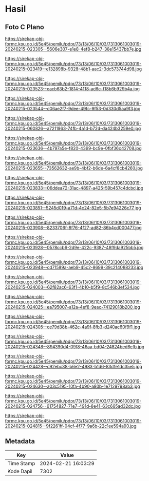 # Hasil

## Foto C Plano

https://sirekap-obj-formc.kpu.go.id/5e45/pemilu/pdpr/73/13/06/10/03/7313061003019-20240215-023305--5606e307-e1e8-4ef8-b247-38e15437bb7e.jpg

https://sirekap-obj-formc.kpu.go.id/5e45/pemilu/pdpr/73/13/06/10/03/7313061003019-20240215-023419--e132898b-9328-48b1-aac2-3dc573744d98.jpg

https://sirekap-obj-formc.kpu.go.id/5e45/pemilu/pdpr/73/13/06/10/03/7313061003019-20240215-023523--eacb63b2-1814-4118-ad6c-f18b6b929b4a.jpg

https://sirekap-obj-formc.kpu.go.id/5e45/pemilu/pdpr/73/13/06/10/03/7313061003019-20240215-023544--c06ae2f7-9dee-49fc-9f53-0d330d5aa9f3.jpg

https://sirekap-obj-formc.kpu.go.id/5e45/pemilu/pdpr/73/13/06/10/03/7313061003019-20240215-060826--a7211963-74fb-4a1d-b72d-da424b3259e0.jpg

https://sirekap-obj-formc.kpu.go.id/5e45/pemilu/pdpr/73/13/06/10/03/7313061003019-20240215-023636--4b797a5e-f820-4399-bc9e-0fbf36c42708.jpg

https://sirekap-obj-formc.kpu.go.id/5e45/pemilu/pdpr/73/13/06/10/03/7313061003019-20240215-023655--73562632-ae9b-4bf2-b6de-6a4cf8cb4260.jpg

https://sirekap-obj-formc.kpu.go.id/5e45/pemilu/pdpr/73/13/06/10/03/7313061003019-20240215-023833--06ddea72-31ac-4897-a425-59b457c4dcbd.jpg

https://sirekap-obj-formc.kpu.go.id/5e45/pemilu/pdpr/73/13/06/10/03/7313061003019-20240215-023851--5245d019-a71d-4c24-82e5-5b7e94226c77.jpg

https://sirekap-obj-formc.kpu.go.id/5e45/pemilu/pdpr/73/13/06/10/03/7313061003019-20240215-023908--8233706f-8f76-4f27-ad82-86b4cd000477.jpg

https://sirekap-obj-formc.kpu.go.id/5e45/pemilu/pdpr/73/13/06/10/03/7313061003019-20240215-023928--0578ccb6-2d9e-422c-9387-48f9da925bb5.jpg

https://sirekap-obj-formc.kpu.go.id/5e45/pemilu/pdpr/73/13/06/10/03/7313061003019-20240215-023948--cd71589a-aeb9-45c2-8699-39c214088233.jpg

https://sirekap-obj-formc.kpu.go.id/5e45/pemilu/pdpr/73/13/06/10/03/7313061003019-20240215-024003--62f82ac6-63f1-4b10-b5f9-8c546b3ef534.jpg

https://sirekap-obj-formc.kpu.go.id/5e45/pemilu/pdpr/73/13/06/10/03/7313061003019-20240215-024025--ea795007-a12a-4ef8-9eac-74129018b200.jpg

https://sirekap-obj-formc.kpu.go.id/5e45/pemilu/pdpr/73/13/06/10/03/7313061003019-20240215-024305--ce79d38b-462c-4a9f-8fb3-d240ac60f9f1.jpg

https://sirekap-obj-formc.kpu.go.id/5e45/pemilu/pdpr/73/13/06/10/03/7313061003019-20240215-024348--894390d4-09f8-46aa-bd04-24824bed6efb.jpg

https://sirekap-obj-formc.kpu.go.id/5e45/pemilu/pdpr/73/13/06/10/03/7313061003019-20240215-024428--c92ebc38-b6e2-4983-b1d6-83d1e1dc35e5.jpg

https://sirekap-obj-formc.kpu.go.id/5e45/pemilu/pdpr/73/13/06/10/03/7313061003019-20240215-024630--a03c5195-10fa-4b90-a80b-1e7129798ab3.jpg

https://sirekap-obj-formc.kpu.go.id/5e45/pemilu/pdpr/73/13/06/10/03/7313061003019-20240215-024756--61754827-71e7-491d-8e41-63c665ad32dc.jpg

https://sirekap-obj-formc.kpu.go.id/5e45/pemilu/pdpr/73/13/06/10/03/7313061003019-20240215-024815--9f2261ff-04cf-4f77-9a6b-22c1ee594a90.jpg


## Metadata

| Key        | Value               |
| ---------- | ------------------- |
| Time Stamp | 2024-02-21 16:03:29 |
| Kode Dapil | 7302                |



